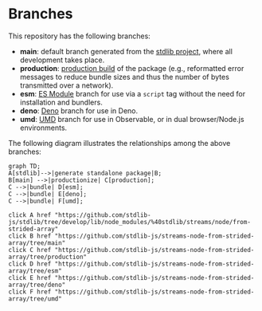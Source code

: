 <!--

@license Apache-2.0

Copyright (c) 2022 The Stdlib Authors.

Licensed under the Apache License, Version 2.0 (the "License");
you may not use this file except in compliance with the License.
You may obtain a copy of the License at

    http://www.apache.org/licenses/LICENSE-2.0

Unless required by applicable law or agreed to in writing, software
distributed under the License is distributed on an "AS IS" BASIS,
WITHOUT WARRANTIES OR CONDITIONS OF ANY KIND, either express or implied.
See the License for the specific language governing permissions and
limitations under the License.

-->

# Branches

This repository has the following branches:

-   **main**: default branch generated from the [stdlib project][stdlib-url], where all development takes place.
-   **production**: [production build][production-url] of the package (e.g., reformatted error messages to reduce bundle sizes and thus the number of bytes transmitted over a network).
-   **esm**: [ES Module][esm-url] branch for use via a `script` tag without the need for installation and bundlers.
-   **deno**: [Deno][deno-url] branch for use in Deno.
-   **umd**: [UMD][umd-url] branch for use in Observable, or in dual browser/Node.js environments.

The following diagram illustrates the relationships among the above branches:

```mermaid
graph TD;
A[stdlib]-->|generate standalone package|B;
B[main] -->|productionize| C[production];
C -->|bundle| D[esm];
C -->|bundle| E[deno];
C -->|bundle| F[umd];

click A href "https://github.com/stdlib-js/stdlib/tree/develop/lib/node_modules/%40stdlib/streams/node/from-strided-array"
click B href "https://github.com/stdlib-js/streams-node-from-strided-array/tree/main"
click C href "https://github.com/stdlib-js/streams-node-from-strided-array/tree/production"
click D href "https://github.com/stdlib-js/streams-node-from-strided-array/tree/esm"
click E href "https://github.com/stdlib-js/streams-node-from-strided-array/tree/deno"
click F href "https://github.com/stdlib-js/streams-node-from-strided-array/tree/umd"
```

[stdlib-url]: https://github.com/stdlib-js/stdlib/tree/develop/lib/node_modules/%40stdlib/streams/node/from-strided-array
[production-url]: https://github.com/stdlib-js/streams-node-from-strided-array/tree/production
[deno-url]: https://github.com/stdlib-js/streams-node-from-strided-array/tree/deno
[umd-url]: https://github.com/stdlib-js/streams-node-from-strided-array/tree/umd
[esm-url]: https://github.com/stdlib-js/streams-node-from-strided-array/tree/esm